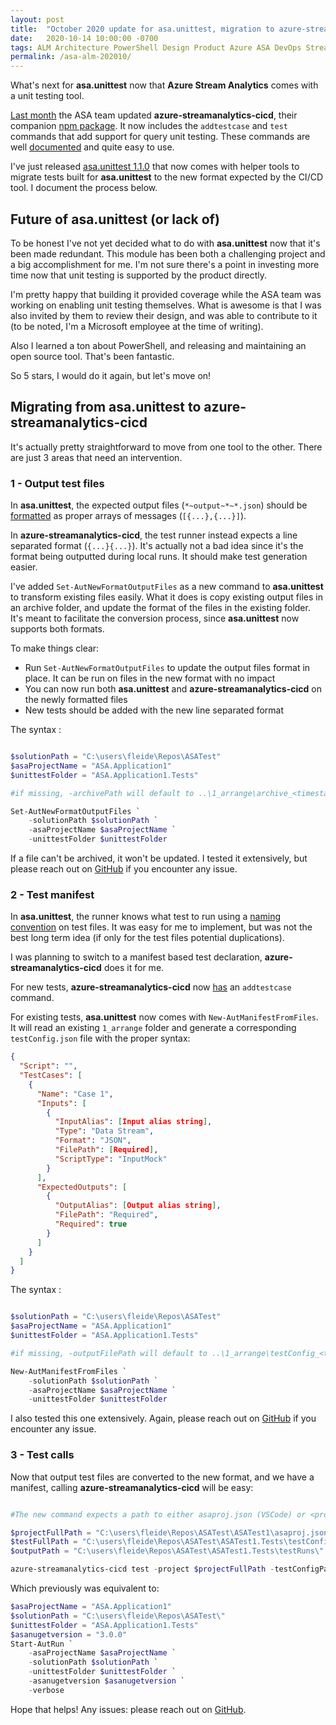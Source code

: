 ```yaml
---
layout: post
title:  "October 2020 update for asa.unittest, migration to azure-streamanalytics-cicd"
date:   2020-10-14 10:00:00 -0700
tags: ALM Architecture PowerShell Design Product Azure ASA DevOps Streaming
permalink: /asa-alm-202010/
---
```


What's next for **asa.unittest** now that **Azure Stream Analytics** comes with a unit testing tool.

<!--more-->

[Last month](https://techcommunity.microsoft.com/t5/analytics-on-azure/azure-stream-analytics-adds-support-for-unit-testing-in-a-ci-cd/ba-p/1690089) the ASA team updated **azure-streamanalytics-cicd**, their companion [npm package](https://www.npmjs.com/package/azure-streamanalytics-cicd). It now includes the `addtestcase` and `test` commands that add support for query unit testing. These commands are well [documented]((https://docs.microsoft.com/en-us/azure/stream-analytics/cicd-tools?tabs=visual-studio-code#automated-test)) and quite easy to use.

I've just released [asa.unittest 1.1.0](https://www.powershellgallery.com/packages/asa.unittest/1.1.0) that now comes with helper tools to migrate tests built for **asa.unittest** to the new format expected by the CI/CD tool. I document the process below.

## Future of asa.unittest (or lack of)

To be honest I've not yet decided what to do with **asa.unittest** now that it's been made redundant. This module has been both a challenging project and a big accomplishment for me. I'm not sure there's a point in investing more time now that unit testing is supported by the product directly.

I'm pretty happy that building it provided coverage while the ASA team was working on enabling unit testing themselves. What is awesome is that I was also invited by them to review their design, and was able to contribute to it (to be noted, I'm a Microsoft employee at the time of writing).

Also I learned a ton about PowerShell, and releasing and maintaining an open source tool. That's been fantastic.

So 5 stars, I would do it again, but let's move on!

## Migrating from asa.unittest to azure-streamanalytics-cicd

It's actually pretty straightforward to move from one tool to the other. There are just 3 areas that need an intervention.

### 1 - Output test files

In **asa.unittest**, the expected output files (`*~output~*~*.json`) should be [formatted](https://github.com/Fleid/asa.unittest#configuring-a-test-case) as proper arrays of messages (`[{...},{...}]`).

In **azure-streamanalytics-cicd**, the test runner instead expects a line separated format (`{...}{...}`). It's actually not a bad idea since it's the format being outputted during local runs. It should make test generation easier.

I've added `Set-AutNewFormatOutputFiles` as a new command to **asa.unittest** to transform existing files easily. What it does is copy existing output files in an archive folder, and update the format of the files in the existing folder. It's meant to facilitate the conversion process, since **asa.unittest** now supports both formats.

To make things clear:

- Run `Set-AutNewFormatOutputFiles` to update the output files format in place. It can be run on files in the new format with no impact
- You can now run both **asa.unittest** and **azure-streamanalytics-cicd** on the newly formatted files
- New tests should be added with the new line separated format

The syntax :

```PowerShell

$solutionPath = "C:\users\fleide\Repos\ASATest"
$asaProjectName = "ASA.Application1"
$unittestFolder = "ASA.Application1.Tests"

#if missing, -archivePath will default to ..\1_arrange\archive_<timestamp>

Set-AutNewFormatOutputFiles `
    -solutionPath $solutionPath `
    -asaProjectName $asaProjectName `
    -unittestFolder $unittestFolder

```

If a file can't be archived, it won't be updated.
I tested it extensively, but please reach out on [GitHub](https://github.com/Fleid/asa.unittest/issues) if you encounter any issue.

### 2 - Test manifest

In **asa.unittest**, the runner knows what test to run using a [naming convention](https://github.com/Fleid/asa.unittest#configuring-a-test-case) on test files. It was easy for me to implement, but was not the best long term idea (if only for the test files potential duplications).

I was planning to switch to a manifest based test declaration, **azure-streamanalytics-cicd** does it for me.

For new tests, **azure-streamanalytics-cicd** now [has](https://docs.microsoft.com/en-us/azure/stream-analytics/cicd-tools?tabs=visual-studio-code#add-a-test-case) an `addtestcase` command.

For existing tests, **asa.unittest** now comes with `New-AutManifestFromFiles`. It will read an existing `1_arrange` folder and generate a corresponding `testConfig.json` file with the proper syntax:

```JSON
{
  "Script": "",
  "TestCases": [
    {
      "Name": "Case 1",
      "Inputs": [
        {
          "InputAlias": [Input alias string],
          "Type": "Data Stream",
          "Format": "JSON",
          "FilePath": [Required],
          "ScriptType": "InputMock"
        }
      ],
      "ExpectedOutputs": [
        {
          "OutputAlias": [Output alias string],
          "FilePath": "Required",
          "Required": true
        }
      ]
    }
  ]
}
```

The syntax :

```PowerShell

$solutionPath = "C:\users\fleide\Repos\ASATest"
$asaProjectName = "ASA.Application1"
$unittestFolder = "ASA.Application1.Tests"

#if missing, -outputFilePath will default to ..\1_arrange\testConfig_<timestamp>.json

New-AutManifestFromFiles `
    -solutionPath $solutionPath `
    -asaProjectName $asaProjectName `
    -unittestFolder $unittestFolder
```

I also tested this one extensively. Again, please reach out on [GitHub](https://github.com/Fleid/asa.unittest/issues) if you encounter any issue.

### 3 - Test calls

Now that output test files are converted to the new format, and we have a manifest, calling **azure-streamanalytics-cicd** will be easy:

```PowerShell

#The new command expects a path to either asaproj.json (VSCode) or <project>.asaproj (Visual Studio) in the projectFullPath

$projectFullPath = "C:\users\fleide\Repos\ASATest\ASATest1\asaproj.json"
$testFullPath = "C:\users\fleide\Repos\ASATest\ASATest1.Tests\testConfig.json"
$outputPath = "C:\users\fleide\Repos\ASATest\ASATest1.Tests\testRuns\" + (Get-Date -Format "yyyyMMddHHmmss")

azure-streamanalytics-cicd test -project $projectFullPath -testConfigPath $testFullPath -outputPath $outputPath
```

Which previously was equivalent to:

```PowerShell
$asaProjectName = "ASA.Application1"
$solutionPath = "C:\users\fleide\Repos\ASATest\"
$unittestFolder = "ASA.Application1.Tests"
$asanugetversion = "3.0.0"
Start-AutRun `
    -asaProjectName $asaProjectName `
    -solutionPath $solutionPath `
    -unittestFolder $unittestFolder `
    -asanugetversion $asanugetversion `
    -verbose

```

Hope that helps! Any issues: please reach out on [GitHub](https://github.com/Fleid/asa.unittest/issues).

